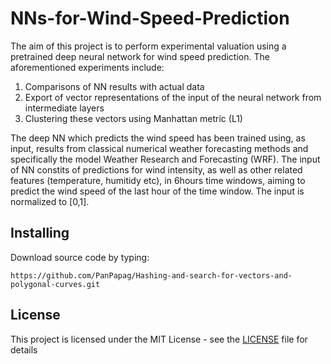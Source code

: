 # NNs-for-Wind-Speed-Prediction
The aim of this project is to perform experimental valuation using a pretrained deep neural network for wind speed prediction. The aforementioned experiments include:
1. Comparisons of NN results with actual data
2. Εxport of vector representations of the input of the neural network from intermediate layers
3. Clustering these vectors using Manhattan metric (L1)

The deep NN which predicts the wind speed has been trained using, as input, results from classical numerical weather forecasting methods and specifically the model Weather Research and Forecasting (WRF). The input of NN constits of predictions for wind intensity, as well as other related features (temperature, humitidy etc), in 6hours time windows, aiming to predict the wind speed of the last hour of the time window. The input is normalized to [0,1].

## Installing

Download source code by typing:

```
https://github.com/PanPapag/Hashing-and-search-for-vectors-and-polygonal-curves.git
```

## License

This project is licensed under the MIT License - see the [LICENSE](LICENSE) file for details
